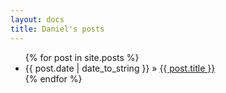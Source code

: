 ```yaml
---
layout: docs
title: Daniel's posts
---
```


<ul>
	  {% for post in site.posts %}
	    <li>
				<span>{{ post.date | date_to_string }}</span> » <a href="{{ post.url }}" title="{{ post.title }}">{{ post.title }}</a>
			</li>
	  {% endfor %}
</ul>
